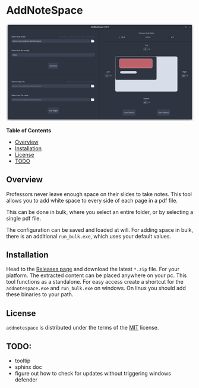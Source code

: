 # AddNoteSpace

![](demo_screenshot.png)

**Table of Contents**

- [Overview](#overview)
- [Installation](#installation)
- [License](#license)
- [TODO](#todo)


## Overview

Professors never leave enough space on their slides to take notes.
This tool allows you to add white space to every side of each page in a pdf file.

This can be done in bulk, where you select an entire folder, or by selecting
a single pdf file.

The configuration can be saved and loaded at will. For adding space in bulk,
there is an additional `run_bulk.exe`, which uses your default values.

## Installation

Head to the [Releases page](https://github.com/maromei/addnotespace/releases)
and download the latest `*.zip` file. For your platform.
The extracted content can be placed anywhere on
your pc. This tool functions as a standalone.
For easy access create a shortcut for the `addnotespace.exe` and
`run_bulk.exe` on windows. On linux you should add these binaries to your path.

## License

`addnotespace` is distributed under the terms of the [MIT](https://spdx.org/licenses/MIT.html) license.

## TODO:

- tooltip
- sphinx doc
- figure out how to check for updates without triggering windows defender
